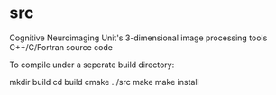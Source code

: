# src
Cognitive Neuroimaging Unit's 3-dimensional image processing tools C++/C/Fortran source code

To compile under a seperate build directory:

mkdir build
cd build
cmake ../src
make
make install

